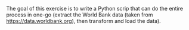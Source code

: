 The goal of this exercise is to write a Python scrip that can do the entire process in one-go (extract the World Bank data (taken from https://data.worldbank.org), then transform  and load the data).
